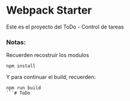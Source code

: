 # Webpack Starter
Este es el proyecto del ToDo - Control de tareas 

### Notas:
Recuerden recostruir los modulos
```
npm install
```

Y para continuar el build, recuerden:
```
npm run build
```#   T o D o  
 